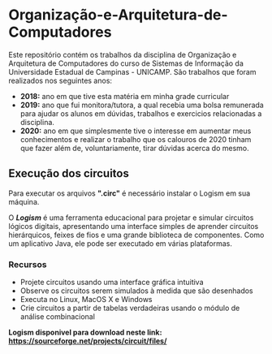 # Organização-e-Arquitetura-de-Computadores
Este repositório contém os trabalhos da disciplina de Organização e Arquitetura de Computadores do curso de Sistemas de Informação da Universidade Estadual de Campinas - UNICAMP.
São trabalhos que foram realizados nos seguintes anos:
- **2018:** ano em que tive esta matéria em minha grade curricular
- **2019:** ano que fui monitora/tutora, a qual recebia uma bolsa remunerada para ajudar os alunos em dúvidas, trabalhos e exercicios relacionadas a disciplina.
- **2020:** ano em que simplesmente tive o interesse em aumentar meus conhecimentos e realizar o trabalho que os calouros de 2020 tinham que fazer além de, voluntariamente, tirar dúvidas acerca do mesmo.

## Execução dos circuitos

Para executar os arquivos **".circ"** é necessário instalar o Logism em sua máquina.

O **_Logism_** é uma ferramenta educacional para projetar e simular circuitos lógicos digitais, apresentando uma interface simples de aprender circuitos hierárquicos, feixes de fios e uma grande biblioteca de componentes. Como um aplicativo Java, ele pode ser executado em várias plataformas.

### Recursos
- Projete circuitos usando uma interface gráfica intuitiva
- Observe os circuitos serem simulados à medida que são desenhados
- Executa no Linux, MacOS X e Windows
- Crie circuitos a partir de tabelas verdadeiras usando o módulo de análise combinacional


**Logism disponivel para download neste link: https://sourceforge.net/projects/circuit/files/**



